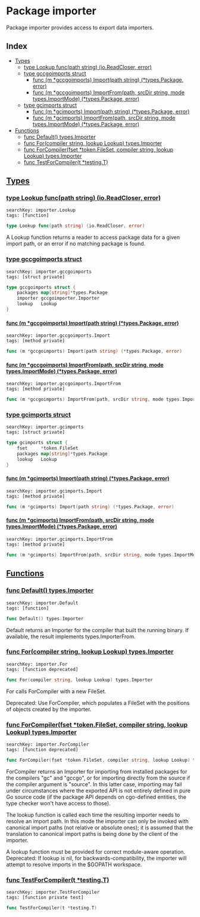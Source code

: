 # Package importer

Package importer provides access to export data importers. 

## Index

* [Types](#type)
    * [type Lookup func(path string) (io.ReadCloser, error)](#Lookup)
    * [type gccgoimports struct](#gccgoimports)
        * [func (m *gccgoimports) Import(path string) (*types.Package, error)](#gccgoimports.Import)
        * [func (m *gccgoimports) ImportFrom(path, srcDir string, mode types.ImportMode) (*types.Package, error)](#gccgoimports.ImportFrom)
    * [type gcimports struct](#gcimports)
        * [func (m *gcimports) Import(path string) (*types.Package, error)](#gcimports.Import)
        * [func (m *gcimports) ImportFrom(path, srcDir string, mode types.ImportMode) (*types.Package, error)](#gcimports.ImportFrom)
* [Functions](#func)
    * [func Default() types.Importer](#Default)
    * [func For(compiler string, lookup Lookup) types.Importer](#For)
    * [func ForCompiler(fset *token.FileSet, compiler string, lookup Lookup) types.Importer](#ForCompiler)
    * [func TestForCompiler(t *testing.T)](#TestForCompiler)


## <a id="type" href="#type">Types</a>

### <a id="Lookup" href="#Lookup">type Lookup func(path string) (io.ReadCloser, error)</a>

```
searchKey: importer.Lookup
tags: [function]
```

```Go
type Lookup func(path string) (io.ReadCloser, error)
```

A Lookup function returns a reader to access package data for a given import path, or an error if no matching package is found. 

### <a id="gccgoimports" href="#gccgoimports">type gccgoimports struct</a>

```
searchKey: importer.gccgoimports
tags: [struct private]
```

```Go
type gccgoimports struct {
	packages map[string]*types.Package
	importer gccgoimporter.Importer
	lookup   Lookup
}
```

#### <a id="gccgoimports.Import" href="#gccgoimports.Import">func (m *gccgoimports) Import(path string) (*types.Package, error)</a>

```
searchKey: importer.gccgoimports.Import
tags: [method private]
```

```Go
func (m *gccgoimports) Import(path string) (*types.Package, error)
```

#### <a id="gccgoimports.ImportFrom" href="#gccgoimports.ImportFrom">func (m *gccgoimports) ImportFrom(path, srcDir string, mode types.ImportMode) (*types.Package, error)</a>

```
searchKey: importer.gccgoimports.ImportFrom
tags: [method private]
```

```Go
func (m *gccgoimports) ImportFrom(path, srcDir string, mode types.ImportMode) (*types.Package, error)
```

### <a id="gcimports" href="#gcimports">type gcimports struct</a>

```
searchKey: importer.gcimports
tags: [struct private]
```

```Go
type gcimports struct {
	fset     *token.FileSet
	packages map[string]*types.Package
	lookup   Lookup
}
```

#### <a id="gcimports.Import" href="#gcimports.Import">func (m *gcimports) Import(path string) (*types.Package, error)</a>

```
searchKey: importer.gcimports.Import
tags: [method private]
```

```Go
func (m *gcimports) Import(path string) (*types.Package, error)
```

#### <a id="gcimports.ImportFrom" href="#gcimports.ImportFrom">func (m *gcimports) ImportFrom(path, srcDir string, mode types.ImportMode) (*types.Package, error)</a>

```
searchKey: importer.gcimports.ImportFrom
tags: [method private]
```

```Go
func (m *gcimports) ImportFrom(path, srcDir string, mode types.ImportMode) (*types.Package, error)
```

## <a id="func" href="#func">Functions</a>

### <a id="Default" href="#Default">func Default() types.Importer</a>

```
searchKey: importer.Default
tags: [function]
```

```Go
func Default() types.Importer
```

Default returns an Importer for the compiler that built the running binary. If available, the result implements types.ImporterFrom. 

### <a id="For" href="#For">func For(compiler string, lookup Lookup) types.Importer</a>

```
searchKey: importer.For
tags: [function deprecated]
```

```Go
func For(compiler string, lookup Lookup) types.Importer
```

For calls ForCompiler with a new FileSet. 

Deprecated: Use ForCompiler, which populates a FileSet with the positions of objects created by the importer. 

### <a id="ForCompiler" href="#ForCompiler">func ForCompiler(fset *token.FileSet, compiler string, lookup Lookup) types.Importer</a>

```
searchKey: importer.ForCompiler
tags: [function deprecated]
```

```Go
func ForCompiler(fset *token.FileSet, compiler string, lookup Lookup) types.Importer
```

ForCompiler returns an Importer for importing from installed packages for the compilers "gc" and "gccgo", or for importing directly from the source if the compiler argument is "source". In this latter case, importing may fail under circumstances where the exported API is not entirely defined in pure Go source code (if the package API depends on cgo-defined entities, the type checker won't have access to those). 

The lookup function is called each time the resulting importer needs to resolve an import path. In this mode the importer can only be invoked with canonical import paths (not relative or absolute ones); it is assumed that the translation to canonical import paths is being done by the client of the importer. 

A lookup function must be provided for correct module-aware operation. Deprecated: If lookup is nil, for backwards-compatibility, the importer will attempt to resolve imports in the $GOPATH workspace. 

### <a id="TestForCompiler" href="#TestForCompiler">func TestForCompiler(t *testing.T)</a>

```
searchKey: importer.TestForCompiler
tags: [function private test]
```

```Go
func TestForCompiler(t *testing.T)
```

